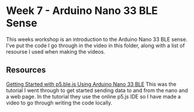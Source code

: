 # Week 7 - Arduino Nano 33 BLE Sense
This weeks workshop is an introduction to the Arduino Nano 33 BLE sense. I've put the code I go through in the video in this folder, along with a list of resourse I used when making the videos.

## Resources
[Getting Started with p5.ble.js Using Arduino Nano 33 BLE](https://create.arduino.cc/projecthub/jingwen_zhu/getting-started-with-p5-ble-js-using-arduino-nano-33-ble-120ea6) This was the tutorial I went through to get started sending data to and from the nano and a web page. In the tutorial they use the online p5.js IDE so I have made a video to go through writing the code locally.